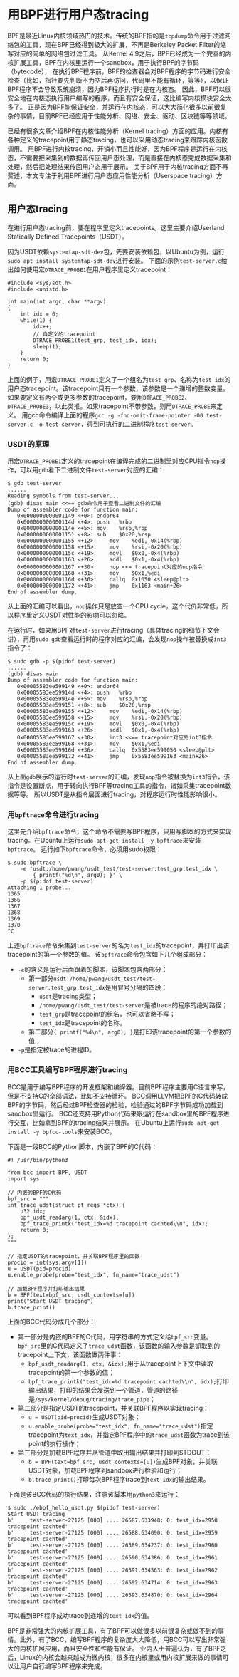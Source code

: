 # 用BPF进行用户态tracing

BPF是最近Linux内核领域热门的技术。传统的BPF指的是`tcpdump`命令用于过滤网络包的工具，现在BPF已经得到极大的扩展，不再是Berkeley Packet Filter的缩写对应的简单的网络包过滤工具。
从Kernel 4.9之后，BPF已经成为一个完善的内核扩展工具，BPF在内核里运行一个sandbox，用于执行BPF的字节码（bytecode），
在执行BPF程序前，BPF的检查器会对BPF程序的字节码进行安全检查（比如，指针要先判断不为空后再访问，代码里不能有循环，等等），以保证BPF程序不会导致系统崩溃，因为BPF程序执行时是在内核态。
因此，BPF可以很安全地在内核态执行用户编写的程序，而且有安全保证，这比编写内核模块安全太多了。
正是因为BPF能保证安全，并运行在内核态，可以大大简化很多以前很复杂的事情，目前BPF已经应用于性能分析、网络、安全、驱动、区块链等等领域。

已经有很多文章介绍BPF在内核性能分析（Kernel tracing）方面的应用。内核有各种定义的tracepoint用于静态tracing，也可以采用动态tracing来跟踪内核函数调用。
用BPF进行内核tracing，开销小而且性能好，因为BPF程序是运行在内核态，不需要把采集到的数据再传回用户态处理，而是直接在内核态完成数据采集和处理，然后把处理结果传回用户态用于展示。
关于BPF用于内核tracing方面不再赘述，本文专注于利用BPF进行用户态应用性能分析（Userspace tracing）方面。

## 用户态tracing

在进行用户态tracing前，要在程序里定义tracepoints。这里主要介绍Userland Statically Defined Tracepoints（USDT）。

因为USDT依赖`systemtap-sdt-dev`包，先要安装依赖包，以Ubuntu为例，运行`sudo apt install systemtap-sdt-dev`进行安装。
下面的示例`test-server.c`给出如何使用宏`DTRACE_PROBE1`在用户程序里定义tracepoint：
```
#include <sys/sdt.h>
#include <unistd.h>

int main(int argc, char **argv)
{
    int idx = 0;
    while(1) {
        idx++;
        // 自定义的tracepoint
        DTRACE_PROBE1(test_grp, test_idx, idx);
        sleep(1);
    }
    return 0;
}
```
上面的例子，用宏`DTRACE_PROBE1`定义了一个组名为`test_grp`、名称为`test_idx`的用户态tracepoint。该tracepoint只有一个参数，该参数是一个递增的整数变量。
如果要定义有两个或更多参数的tracepoint，要用`DTRACE_PROBE2`、`DTRACE_PROBE3`，以此类推。如果tracepoint不带参数，则用`DTRACE_PROBE`来定义。
用gcc命令编译上面的程序`gcc -g -fno-omit-frame-pointer -O0 test-server.c -o test-server`，得到可执行的二进制程序`test-server`。

### USDT的原理

用宏`DTRACE_PROBE1`定义的tracepoint在编译完成的二进制里对应CPU指令`nop`操作，可以用`gdb`看下二进制文件`test-server`对应的汇编：
```
$ gdb test-server
......
Reading symbols from test-server...
(gdb) disas main <<== gdb命令用于查看二进制文件的汇编
Dump of assembler code for function main:
   0x0000000000001149 <+0>:	endbr64
   0x000000000000114d <+4>:	push   %rbp
   0x000000000000114e <+5>:	mov    %rsp,%rbp
   0x0000000000001151 <+8>:	sub    $0x20,%rsp
   0x0000000000001155 <+12>:	mov    %edi,-0x14(%rbp)
   0x0000000000001158 <+15>:	mov    %rsi,-0x20(%rbp)
   0x000000000000115c <+19>:	movl   $0x0,-0x4(%rbp)
   0x0000000000001163 <+26>:	addl   $0x1,-0x4(%rbp)
   0x0000000000001167 <+30>:	nop <<= tracepoint对应的nop指令
   0x0000000000001168 <+31>:	mov    $0x1,%edi
   0x000000000000116d <+36>:	callq  0x1050 <sleep@plt>
   0x0000000000001172 <+41>:	jmp    0x1163 <main+26>
End of assembler dump.
```
从上面的汇编可以看出，`nop`操作只是放空一个CPU cycle，这个代价非常低，所以程序里定义USDT对性能的影响可以忽略。

在运行时，如果用BPF对`test-server`进行tracing（具体tracing的细节下文会讲），再用`sudo gdb`查看运行时的程序对应的汇编，会发现`nop`操作被替换成`int3`指令了：
```
$ sudo gdb -p $(pidof test-server)
......
(gdb) disas main
Dump of assembler code for function main:
   0x00005583ee599149 <+0>:	endbr64
   0x00005583ee59914d <+4>:	push   %rbp
   0x00005583ee59914e <+5>:	mov    %rsp,%rbp
   0x00005583ee599151 <+8>:	sub    $0x20,%rsp
   0x00005583ee599155 <+12>:	mov    %edi,-0x14(%rbp)
   0x00005583ee599158 <+15>:	mov    %rsi,-0x20(%rbp)
   0x00005583ee59915c <+19>:	movl   $0x0,-0x4(%rbp)
   0x00005583ee599163 <+26>:	addl   $0x1,-0x4(%rbp)
   0x00005583ee599167 <+30>:	int3 <<== tracepoint对应的int3指令
   0x00005583ee599168 <+31>:	mov    $0x1,%edi
   0x00005583ee59916d <+36>:	callq  0x5583ee599050 <sleep@plt>
   0x00005583ee599172 <+41>:	jmp    0x5583ee599163 <main+26>
End of assembler dump.
```
从上面`gdb`展示的运行时`test-server`的汇编，发现`nop`指令被替换为`int3`指令，该指令是设置断点，用于转向执行BPF等tracing工具的指令，诸如采集tracepoint数据等等。
所以USDT是从指令层面进行tracing，对程序运行时性能影响很小。

### 用`bpftrace`命令进行tracing

这里先介绍`bpftrace`命令，这个命令不需要写BPF程序，只用写脚本的方式来实现tracing。在Ubuntu上运行`sudo apt-get install -y bpftrace`来安装`bpftrace`。
运行如下`bpftrace`命令，必须用sudo权限：
```
$ sudo bpftrace \
    -e 'usdt:/home/pwang/usdt_test/test-server:test_grp:test_idx \
        { printf("%d\n", arg0); }' \
    -p $(pidof test-server)
Attaching 1 probe...
1365
1366
1367
1368
1369
1370
^C
```
上述`bpftrace`命令采集到`test-server`的名为`test_idx`的tracepoint，并打印出该tracepoint的第一个参数的值。
该`bpftrace`命令包含如下几个组成部分：
* `-e`的含义是运行后面跟着的脚本，该脚本包含两部分：
    * 第一部分`usdt:/home/pwang/usdt_test/test-server:test_grp:test_idx`是用冒号分隔的四段：
        * `usdt`是tracing类型；
        * `/home/pwang/usdt_test/test-server`是被trace的程序的绝对路径；
        * `test_grp`是tracepoint的组名，也可以省略不写；
        * `test_idx`是tracepoint的名称。
    * 第二部分`{ printf("%d\n", arg0); }`是打印该tracepoint的第一个参数的值；
* `-p`是指定被trace的进程ID。

### 用BCC工具编写BPF程序进行tracing

BCC是用于编写BPF程序的开发框架和编译器。目前BPF程序主要用C语言来写，但是不支持C的全部语法，比如不支持循环。
BCC调用LLVM把BPF的C代码转成BPF的字节码，然后经过BPF检查器的检验，检验通过的BPF字节码成功加载到sandbox里运行。
BCC还支持用Python代码来跟运行在sandbox里的BPF程序进行交互，比如拿到BPF的tracing结果并展示。
在Ubuntu上运行`sudo apt-get install -y bpfcc-tools`来安装BCC。

下面是一段BCC的Python脚本，内嵌了BPF的C代码：
```
#! /usr/bin/python3

from bcc import BPF, USDT
import sys

// 内嵌的BPF的C代码
bpf_src = """
int trace_udst(struct pt_regs *ctx) {
    u32 idx;
    bpf_usdt_readarg(1, ctx, &idx);
    bpf_trace_printk("test_idx=%d tracepoint cachted\\n", idx);
    return 0;
};
"""

// 指定USDT的tracepoint，并关联BPF程序里的函数
procid = int(sys.argv[1])
u = USDT(pid=procid)
u.enable_probe(probe="test_idx", fn_name="trace_udst")

// 加载BPF程序并打印输出结果
b = BPF(text=bpf_src, usdt_contexts=[u])
print("Start USDT tracing")
b.trace_print()
```
上面的BCC代码分成几个部分：
* 第一部分是内嵌的BPF的C代码，用字符串的方式定义给`bpf_src`变量。`bpf_src`里的C代码定义了`trace_udst`函数，该函数的输入参数是抓取到的tracepoint上下文，该函数做两件事：
    * `bpf_usdt_readarg(1, ctx, &idx);`用于从tracepoint上下文中读取tracepoint的第一个参数的值；
    * `bpf_trace_printk("test_idx=%d tracepoint cachted\\n", idx);`打印输出结果，打印的结果会发送到一个管道，管道的路径是`/sys/kernel/debug/tracing/trace_pipe`；
* 第二部分是指定USDT的tracepoint，并关联BPF程序以实现tracing：
    * `u = USDT(pid=procid)`生成USDT对象；
    * `u.enable_probe(probe="test_idx", fn_name="trace_udst")`指定tracepoint为`text_idx`，并指定BPF程序中的`trace_udst`函数为trace到该point的执行操作；
* 第三部分是加载BPF程序并从管道中取出输出结果并打印到STDOUT：
    * `b = BPF(text=bpf_src, usdt_contexts=[u])`生成BPF对象，并关联USDT对象，加载BPF程序到sandbox进行检验和运行；
    * `b.trace_print()`打印每次BPF程序trace到`text_idx`的输出结果。

下面是该BCC代码的执行结果，注意该脚本用`python3`来运行：
```
$ sudo ./ebpf_hello_usdt.py $(pidof test-server)
Start USDT tracing
b'     test-server-27125 [000] .... 26587.633948: 0: test_idx=2958 tracepoint cachted'
b'     test-server-27125 [000] .... 26588.634090: 0: test_idx=2959 tracepoint cachted'
b'     test-server-27125 [000] .... 26589.634237: 0: test_idx=2960 tracepoint cachted'
b'     test-server-27125 [000] .... 26590.634386: 0: test_idx=2961 tracepoint cachted'
b'     test-server-27125 [000] .... 26591.634563: 0: test_idx=2962 tracepoint cachted'
b'     test-server-27125 [000] .... 26592.634714: 0: test_idx=2963 tracepoint cachted'
b'     test-server-27125 [000] .... 26593.634870: 0: test_idx=2964 tracepoint cachted'
```
可以看到BPF程序成功trace到递增的`text_idx`的值。

BPF是非常强大的内核扩展工具，有了BPF可以做很多以前很复杂或做不到的事情。此外，有了BCC，编写BPF程序的复杂度大大降低，用BCC可以写出非常强大的内核扩展应用，而且安全性和性能有保证。
业内人士普遍认为，有了BPF之后，Linux的内核会越来越成为微内核，很多在内核里或用内核扩展来做的事情可以让用户自行编写BPF程序来完成。
